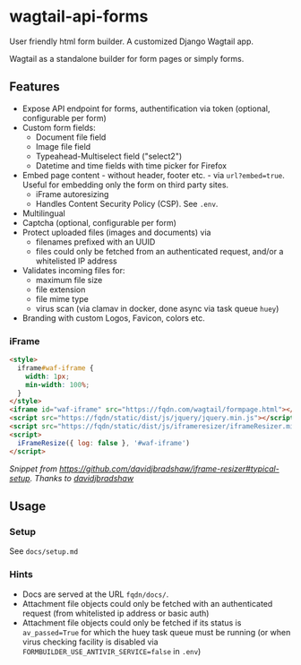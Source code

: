 # wagtail-api-forms

User friendly html form builder. A customized Django Wagtail app.

Wagtail as a standalone builder for form pages or simply forms.

## Features

* Expose API endpoint for forms, authentification via token (optional, configurable per form)
* Custom form fields:
  * Document file field
  * Image file field
  * Typeahead-Multiselect field ("select2")
  * Datetime and time fields with time picker for Firefox
* Embed page content - without header, footer etc. - via `url?embed=true`. Useful for embedding only the form on third party sites.
  * iFrame autoresizing
  * Handles Content Security Policy (CSP). See `.env`.
* Multilingual
* Captcha (optional, configurable per form)
* Protect uploaded files (images and documents) via
  * filenames prefixed with an UUID
  * files could only be fetched from an authenticated request, and/or a whitelisted IP address
* Validates incoming files for: 
  * maximum file size
  * file extension
  * file mime type
  * virus scan (via clamav in docker, done async via task queue `huey`)
* Branding with custom Logos, Favicon, colors etc.

### iFrame

```html
<style>
  iframe#waf-iframe {
    width: 1px;
    min-width: 100%;
  }
</style>
<iframe id="waf-iframe" src="https://fqdn.com/wagtail/formpage.html"></iframe>
<script src="https://fqdn/static/dist/js/jquery/jquery.min.js"></script>
<script src="https://fqdn/static/dist/js/iframeresizer/iframeResizer.min.js"></script> 
<script>
  iFrameResize({ log: false }, '#waf-iframe')
</script>
```

*Snippet from https://github.com/davidjbradshaw/iframe-resizer#typical-setup. Thanks to [davidjbradshaw](https://github.com/davidjbradshaw/iframe-resizer)*

## Usage

### Setup

See `docs/setup.md`

### Hints

* Docs are served at the URL `fqdn/docs/`.
* Attachment file objects could only be fetched with an authenticated request (from whitelisted ip address or basic auth)
* Attachment file objects could only be fetched if its status is ``av_passed=True`` for which the huey task queue must be running (or when virus checking facility is disabled via `FORMBUILDER_USE_ANTIVIR_SERVICE=false` in `.env`)
